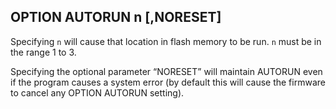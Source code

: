 ## OPTION AUTORUN n [,NORESET] 

Specifying `n` will cause that location in flash memory to be run. `n` must be in the range 1 to 3.

Specifying the optional parameter “NORESET” will maintain AUTORUN even if the program causes a system error (by default this
will cause the firmware to cancel any OPTION AUTORUN setting).

